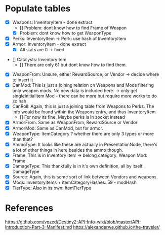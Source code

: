 # Populate tables

- [x] Weapons: InventoryItem - done extract
    - [] Problem: dont know how to find Frame of Weapon
    - [x] Problem: dont know how to get WeaponType
- [x] Perks: InventoryItem -> Perk: use hash of InventoryItem
- [x] Armor: InventoryItem - done extract 
    - [x] All stats are 0 -> fixed
- [] Catalysts: InventoryItem 
    - [] There are only 61 but dont know how to find them.
- [x] WeaponFrom: Unsure, either RewardSource, or Vendor -> decide where to insert it
- [x] CanMod: This is just a joining relation on Weapons and Mods filtering only weapon mods. No new data is included here. -> only get singleInitialItem Mod - there can be more but require more works to do so nah
- [x] CanRoll: Again, this is just a joining table from Weapons to Perks. The info would be found within the Weapons entry, and thus InventoryItem 
    - [] For now its fine. Maybe perks is in socket instead
- [x] ArmorFrom: Same as WeaponFrom, RewardSource or Vendor
- [x] ArmorMod: Same as CanMod, but for armor.
- [x] WeaponType: ItemCategory ? whether there are only 3 types or more than that?
- [x] AmmoType: It looks like these are actually in PresentationNode, there's a lot of other things in here besides the ammo though.
- [x] Frame: This is in Inventory Item -> belong category: Weapon Mod: Frame
- [x] DamageType: This thankfully is in it's own definition, all by itself. DamageType
- [x] Source: Again, this is some sort of link between Vendors and weapons.
- [x] Mods: InventoryItems + itemCategoryHashes: 59 - modHash
- [x] TierType: Also in its own: ItemTierType

# References
https://github.com/vpzed/Destiny2-API-Info-wiki/blob/master/API-Introduction-Part-3-Manifest.md
https://alexanderwe.github.io/the-traveler/